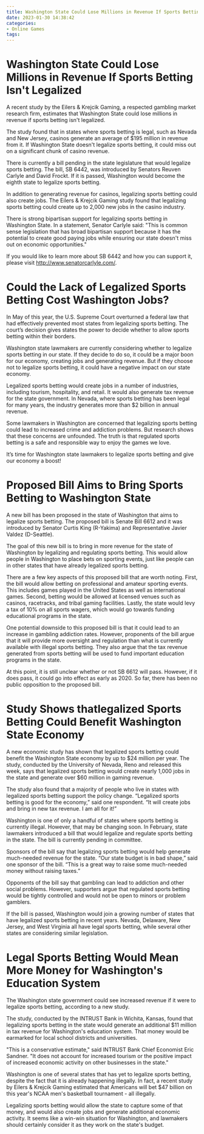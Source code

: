 ```yaml
---
title: Washington State Could Lose Millions in Revenue If Sports Betting Isn't Legalized
date: 2023-01-30 14:38:42
categories:
- Online Games
tags:
---
```



#  Washington State Could Lose Millions in Revenue If Sports Betting Isn't Legalized

A recent study by the Eilers & Krejcik Gaming, a respected gambling market research firm, estimates that Washington State could lose millions in revenue if sports betting isn't legalized.

The study found that in states where sports betting is legal, such as Nevada and New Jersey, casinos generate an average of $195 million in revenue from it. If Washington State doesn't legalize sports betting, it could miss out on a significant chunk of casino revenue.

There is currently a bill pending in the state legislature that would legalize sports betting. The bill, SB 6442, was introduced by Senators Reuven Carlyle and David Frockt. If it is passed, Washington would become the eighth state to legalize sports betting.

In addition to generating revenue for casinos, legalizing sports betting could also create jobs. The Eilers & Krejcik Gaming study found that legalizing sports betting could create up to 2,000 new jobs in the casino industry.

There is strong bipartisan support for legalizing sports betting in Washington State. In a statement, Senator Carlyle said: "This is common sense legislation that has broad bipartisan support because it has the potential to create good paying jobs while ensuring our state doesn't miss out on economic opportunities."

If you would like to learn more about SB 6442 and how you can support it, please visit http://www.senatorcarlyle.com/.

#  Could the Lack of Legalized Sports Betting Cost Washington Jobs?

In May of this year, the U.S. Supreme Court overturned a federal law that had effectively prevented most states from legalizing sports betting. The court’s decision gives states the power to decide whether to allow sports betting within their borders.

Washington state lawmakers are currently considering whether to legalize sports betting in our state. If they decide to do so, it could be a major boon for our economy, creating jobs and generating revenue. But if they choose not to legalize sports betting, it could have a negative impact on our state economy.

Legalized sports betting would create jobs in a number of industries, including tourism, hospitality, and retail. It would also generate tax revenue for the state government. In Nevada, where sports betting has been legal for many years, the industry generates more than $2 billion in annual revenue.

Some lawmakers in Washington are concerned that legalizing sports betting could lead to increased crime and addiction problems. But research shows that these concerns are unfounded. The truth is that regulated sports betting is a safe and responsible way to enjoy the games we love.

It’s time for Washington state lawmakers to legalize sports betting and give our economy a boost!

#  Proposed Bill Aims to Bring Sports Betting to Washington State

A new bill has been proposed in the state of Washington that aims to legalize sports betting. The proposed bill is Senate Bill 6612 and it was introduced by Senator Curtis King (R-Yakima) and Representative Javier Valdez (D-Seattle).

The goal of this new bill is to bring in more revenue for the state of Washington by legalizing and regulating sports betting. This would allow people in Washington to place bets on sporting events, just like people can in other states that have already legalized sports betting.

There are a few key aspects of this proposed bill that are worth noting. First, the bill would allow betting on professional and amateur sporting events. This includes games played in the United States as well as international games. Second, betting would be allowed at licensed venues such as casinos, racetracks, and tribal gaming facilities. Lastly, the state would levy a tax of 10% on all sports wagers, which would go towards funding educational programs in the state.

One potential downside to this proposed bill is that it could lead to an increase in gambling addiction rates. However, proponents of the bill argue that it will provide more oversight and regulation than what is currently available with illegal sports betting. They also argue that the tax revenue generated from sports betting will be used to fund important education programs in the state.

At this point, it is still unclear whether or not SB 6612 will pass. However, if it does pass, it could go into effect as early as 2020. So far, there has been no public opposition to the proposed bill.

#  Study Shows thatlegalized Sports Betting Could Benefit Washington State Economy

A new economic study has shown that legalized sports betting could benefit the Washington State economy by up to $24 million per year. The study, conducted by the University of Nevada, Reno and released this week, says that legalized sports betting would create nearly 1,000 jobs in the state and generate over $60 million in gaming revenue.

The study also found that a majority of people who live in states with legalized sports betting support the policy change. “Legalized sports betting is good for the economy,” said one respondent. “It will create jobs and bring in new tax revenue. I am all for it!”

Washington is one of only a handful of states where sports betting is currently illegal. However, that may be changing soon. In February, state lawmakers introduced a bill that would legalize and regulate sports betting in the state. The bill is currently pending in committee.

Sponsors of the bill say that legalizing sports betting would help generate much-needed revenue for the state. “Our state budget is in bad shape,” said one sponsor of the bill. “This is a great way to raise some much-needed money without raising taxes.”

Opponents of the bill say that gambling can lead to addiction and other social problems. However, supporters argue that regulated sports betting would be tightly controlled and would not be open to minors or problem gamblers.

If the bill is passed, Washington would join a growing number of states that have legalized sports betting in recent years. Nevada, Delaware, New Jersey, and West Virginia all have legal sports betting, while several other states are considering similar legislation.

#  Legal Sports Betting Would Mean More Money for Washington's Education System

The Washington state government could see increased revenue if it were to legalize sports betting, according to a new study.

The study, conducted by the INTRUST Bank in Wichita, Kansas, found that legalizing sports betting in the state would generate an additional $11 million in tax revenue for Washington's education system. That money would be earmarked for local school districts and universities.

"This is a conservative estimate," said INTRUST Bank Chief Economist Eric Sandner. "It does not account for increased tourism or the positive impact of increased economic activity on other businesses in the state."

Washington is one of several states that has yet to legalize sports betting, despite the fact that it is already happening illegally. In fact, a recent study by Eilers & Krejcik Gaming estimated that Americans will bet $47 billion on this year's NCAA men's basketball tournament - all illegally.

Legalizing sports betting would allow the state to capture some of that money, and would also create jobs and generate additional economic activity. It seems like a win-win situation for Washington, and lawmakers should certainly consider it as they work on the state's budget.